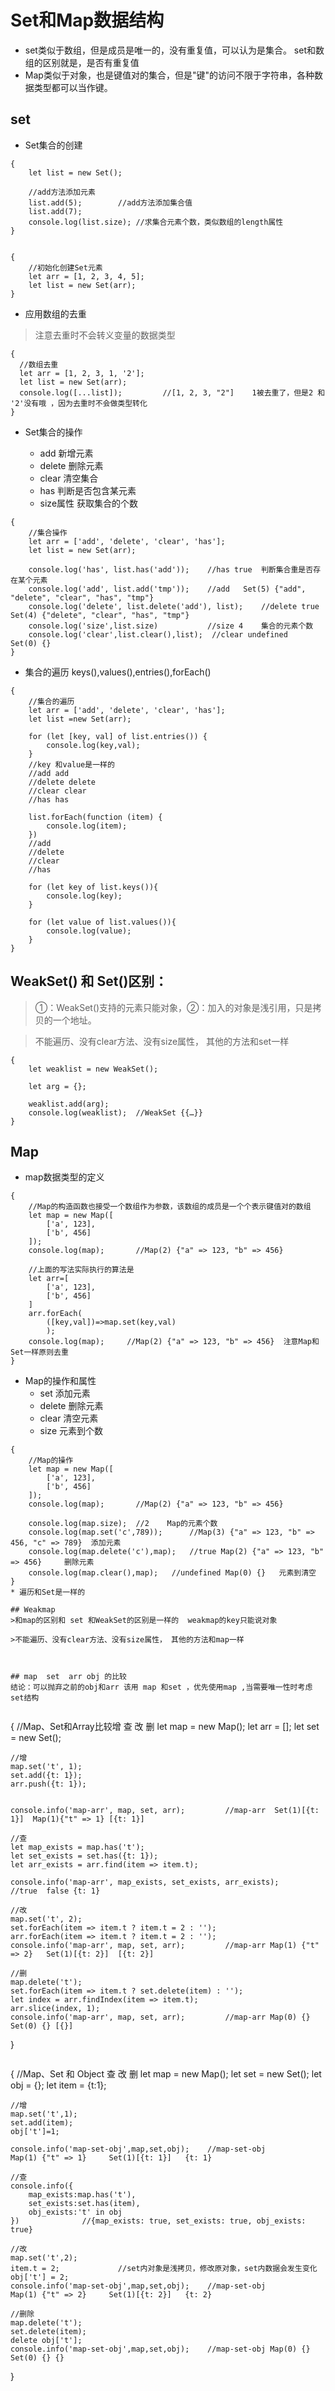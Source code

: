 # Set和Map数据结构

* set类似于数组，但是成员是唯一的，没有重复值，可以认为是集合。
set和数组的区别就是，是否有重复值
* Map类似于对象，也是键值对的集合，但是"键"的访问不限于字符串，各种数据类型都可以当作键。


## set
* Set集合的创建

```
{
	let list = new Set();

	//add方法添加元素
	list.add(5);		//add方法添加集合值
	list.add(7);
	console.log(list.size);	//求集合元素个数，类似数组的length属性
}


{
	//初始化创建Set元素
	let arr = [1, 2, 3, 4, 5];
	let list = new Set(arr);
}
```

* 应用数组的去重
>注意去重时不会转义变量的数据类型

  ```
  {
  	//数组去重
  	let arr = [1, 2, 3, 1, '2'];
  	let list = new Set(arr);
  	console.log([...list]);			//[1, 2, 3, "2"]    1被去重了，但是2 和 '2'没有哦 ，因为去重时不会做类型转化
  }
  ```

* Set集合的操作

  * add 新增元素
  * delete 删除元素
  * clear 清空集合
  * has   判断是否包含某元素
  * size属性  获取集合的个数

```
{
	//集合操作
	let arr = ['add', 'delete', 'clear', 'has'];
	let list = new Set(arr);

	console.log('has', list.has('add'));	//has true	判断集合重是否存在某个元素
	console.log('add', list.add('tmp'));	//add   Set(5) {"add", "delete", "clear", "has", "tmp"}
	console.log('delete', list.delete('add'), list);	//delete true Set(4) {"delete", "clear", "has", "tmp"}
	console.log('size',list.size)			//size 4    集合的元素个数
	console.log('clear',list.clear(),list);  //clear undefined Set(0) {}
}
```

* 集合的遍历
keys(),values(),entries(),forEach()

```
{
	//集合的遍历
	let arr = ['add', 'delete', 'clear', 'has'];
	let list =new Set(arr);

	for (let [key, val] of list.entries()) {
		console.log(key,val);
	}
	//key 和value是一样的
	//add add
	//delete delete
	//clear clear
	//has has

	list.forEach(function (item) {
		console.log(item);
	})
	//add
	//delete
	//clear
	//has

	for (let key of list.keys()){
		console.log(key);
	}

	for (let value of list.values()){
		console.log(value);
	}
}
```


## WeakSet() 和 Set()区别：
>①：WeakSet()支持的元素只能对象，②：加入的对象是浅引用，只是拷贝的一个地址。

>不能遍历、没有clear方法、没有size属性， 其他的方法和set一样

```
{
	let weaklist = new WeakSet();

	let arg = {};

	weaklist.add(arg);
	console.log(weaklist);	//WeakSet {{…}}
}
```


## Map

* map数据类型的定义
```
{
	//Map的构造函数也接受一个数组作为参数，该数组的成员是一个个表示键值对的数组
	let map = new Map([
		['a', 123],
		['b', 456]
	]);
	console.log(map);		//Map(2) {"a" => 123, "b" => 456}

	//上面的写法实际执行的算法是
	let arr=[
		['a', 123],
		['b', 456]
	]
	arr.forEach(
		([key,val])=>map.set(key,val)
		);
	console.log(map);     //Map(2) {"a" => 123, "b" => 456}  注意Map和Set一样原则去重
}
```

* Map的操作和属性
  - set 添加元素
  - delete 删除元素
  - clear 清空元素
  - size   元素到个数

```
{
	//Map的操作
	let map = new Map([
		['a', 123],
		['b', 456]
	]);
	console.log(map);		//Map(2) {"a" => 123, "b" => 456}

	console.log(map.size);	//2    Map的元素个数
	console.log(map.set('c',789));		//Map(3) {"a" => 123, "b" => 456, "c" => 789}  添加元素
	console.log(map.delete('c'),map);	//true Map(2) {"a" => 123, "b" => 456}     删除元素
	console.log(map.clear(),map);	//undefined Map(0) {}   元素到清空
}
* 遍历和Set是一样的

## Weakmap
>和map的区别和 set 和WeakSet的区别是一样的  weakmap的key只能说对象

>不能遍历、没有clear方法、没有size属性， 其他的方法和map一样



## map  set  arr obj 的比较
结论：可以抛弃之前的obj和arr 该用 map 和set ，优先使用map ,当需要唯一性时考虑set结构


```
{
	//Map、Set和Array比较增 查 改 删
	let map = new Map();
	let arr = [];
	let set = new Set();

	//增
	map.set('t', 1);
	set.add({t: 1});
	arr.push({t: 1});


	console.info('map-arr', map, set, arr);			//map-arr  Set(1)[{t: 1}]  Map(1){"t" => 1} [{t: 1}]

	//查
	let map_exists = map.has('t');
	let set_exists = set.has({t: 1});
	let arr_exists = arr.find(item => item.t);

	console.info('map-arr', map_exists, set_exists, arr_exists);		//true  false {t: 1}

	//改
	map.set('t', 2);
	set.forEach(item => item.t ? item.t = 2 : '');
	arr.forEach(item => item.t ? item.t = 2 : '');
	console.info('map-arr', map, set, arr);			//map-arr Map(1) {"t" => 2}   Set(1)[{t: 2}]  [{t: 2}]

	//删
	map.delete('t');
	set.forEach(item => item.t ? set.delete(item) : '');
	let index = arr.findIndex(item => item.t);
	arr.slice(index, 1);
	console.info('map-arr', map, set, arr);			//map-arr Map(0) {}  Set(0) {} [{}]
}
```

```
{
	//Map、Set 和 Object 查 改 删
	let map = new Map();
	let set = new Set();
	let obj = {};
	let item = {t:1};

	//增
	map.set('t',1);
	set.add(item);
	obj['t']=1;

	console.info('map-set-obj',map,set,obj);    //map-set-obj   Map(1) {"t" => 1}     Set(1)[{t: 1}]   {t: 1}

	//查
	console.info({
		map_exists:map.has('t'),
		set_exists:set.has(item),
		obj_exists:'t' in obj
	})				//{map_exists: true, set_exists: true, obj_exists: true}

	//改
	map.set('t',2);
	item.t = 2;				//set内对象是浅拷贝，修改原对象，set内数据会发生变化
	obj['t'] = 2;
	console.info('map-set-obj',map,set,obj);    //map-set-obj   Map(1) {"t" => 2}     Set(1)[{t: 2}]   {t: 2}

	//删除
	map.delete('t');
	set.delete(item);
	delete obj['t'];
	console.info('map-set-obj',map,set,obj);	//map-set-obj Map(0) {} Set(0) {} {}
}
```
